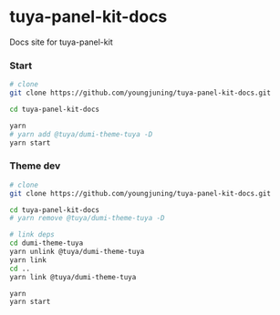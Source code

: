 # tuya-panel-kit-docs

Docs site for tuya-panel-kit

### Start

```bash
# clone
git clone https://github.com/youngjuning/tuya-panel-kit-docs.git

cd tuya-panel-kit-docs

yarn
# yarn add @tuya/dumi-theme-tuya -D
yarn start
```

### Theme dev

```bash
# clone
git clone https://github.com/youngjuning/tuya-panel-kit-docs.git

cd tuya-panel-kit-docs
# yarn remove @tuya/dumi-theme-tuya -D

# link deps
cd dumi-theme-tuya
yarn unlink @tuya/dumi-theme-tuya
yarn link
cd ..
yarn link @tuya/dumi-theme-tuya

yarn
yarn start
```
